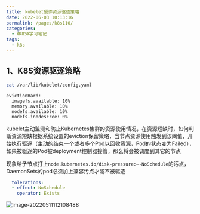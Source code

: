 ```yaml
---
title: kubelet硬件资源驱逐策略
date: 2022-06-03 10:13:16
permalink: /pages/k8s110/
categories:
  - 《K8S》学习笔记
tags:
  - k8s
---
```


## 1、K8S资源驱逐策略

```sh
cat /var/lib/kubelet/config.yaml
```



```
evictionHard:
  imagefs.available: 10%
  memory.available: 10%
  nodefs.available: 10%
  nodefs.inodesFree: 0%
```

kubelet主动监测和防止Kubernetes集群的资源使用情况，在资源短缺时，如何判断资源短缺根据系统设置的eviction保留策略，当节点资源使用触发到该阈值，开始执行驱逐（主动的结束一个或者多个Pod以回收资源，Pod的状态变为Failed），如果被驱逐的Pod被deployment控制器接管，那么将会被调度到其它的节点

现象给予节点打上`node.kubernetes.io/disk-pressure:—-NoSchedule`的污点，DaemonSets的pod必须加上兼容污点才能不被驱逐

```yaml
  tolerations:
  - effect: NoSchedule
    operator: Exists
```

![image-20220511112108488](https://cdn.jsdelivr.net/gh/lzq70112/images/blog/202205111121744.png)